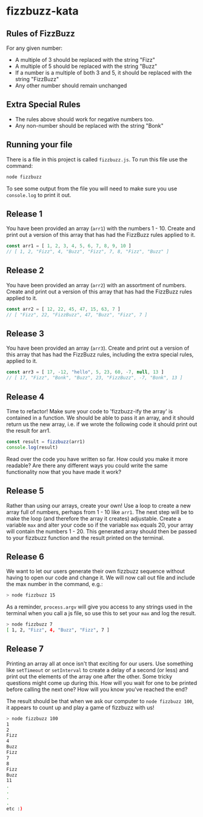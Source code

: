# fizzbuzz-kata

## Rules of FizzBuzz

For any given number:
- A multiple of 3 should be replaced with the string "Fizz"
- A multiple of 5 should be replaced with the string "Buzz"
- If a number is a multiple of both 3 and 5, it should be replaced with the string "FizzBuzz"
- Any other number should remain unchanged

## Extra Special Rules
- The rules above should work for negative numbers too.
- Any non-number should be replaced with the string "Bonk"

## Running your file

There is a file in this project is called `fizzbuzz.js`. To run this file use the command:

```sh
node fizzbuzz
```

To see some output from the file you will need to make sure you use `console.log` to print it out.

## Release 1

You have been provided an array (`arr1`) with the numbers 1 - 10. Create and print out a version of this array that has had the FizzBuzz rules applied to it.

```js
const arr1 = [ 1, 2, 3, 4, 5, 6, 7, 8, 9, 10 ]
// [ 1, 2, "Fizz", 4, "Buzz", "Fizz", 7, 8, "Fizz", "Buzz" ]
```

## Release 2

You have been provided an array (`arr2`) with an assortment of numbers. Create and print out a version of this array that has had the FizzBuzz rules applied to it.

```js
const arr2 = [ 12, 22, 45, 47, 15, 63, 7 ]
// [ "Fizz", 22, "FizzBuzz", 47, "Buzz", "Fizz", 7 ]
```

## Release 3

You have been provided an array (`arr3`). Create and print out a version of this array that has had the FizzBuzz rules, including the extra special rules, applied to it.

```js
const arr3 = [ 17, -12, "hello", 5, 23, 60, -7, null, 13 ]
// [ 17, "Fizz", "Bonk", "Buzz", 23, "FizzBuzz", -7, "Bonk", 13 ]
```

## Release 4

Time to refactor! Make sure your code to 'fizzbuzz-ify the array' is contained in a function. We should be able to pass it an array, and it should return us the new array, i.e. if we wrote the following code it should print out the result for arr1.

```js
const result = fizzbuzz(arr1)
console.log(result)
```

Read over the code you have written so far. How could you make it more readable? Are there any different ways you could write the same functionality now that you have made it work?

## Release 5

Rather than using our arrays, create your own! Use a loop to create a new array full of numbers, perhaps from 1 - 10 like `arr1`. The next step will be to make the loop (and therefore the array it creates) adjustable. Create a variable `max` and alter your code so if the variable `max` equals 20, your array will contain the numbers 1 - 20. This generated array should then be passed to your fizzbuzz function and the result printed on the terminal.

## Release 6

We want to let our users generate their own fizzbuzz sequence without having to open our code and change it. We will now call out file and include the max number in the command, e.g.:

```sh
> node fizzbuzz 15
```

As a reminder, `process.argv` will give you access to any strings used in the terminal when you call a js file, so use this to set your `max` and log the result.

```sh
> node fizzbuzz 7
[ 1, 2, "Fizz", 4, "Buzz", "Fizz", 7 ]
```

## Release 7

Printing an array all at once isn't that exciting for our users. Use something like `setTimeout` or `setInterval` to create a delay of a second (or less) and print out the elements of the array one after the other. Some tricky questions might come up during this. How will you wait for one to be printed before calling the next one? How will you know you've reached the end?

The result should be that when we ask our computer to `node fizzbuzz 100`, it appears to count up and play a game of fizzbuzz with us!

```sh
> node fizzbuzz 100
1
2
Fizz
4
Buzz
Fizz
7
8
Fizz
Buzz
11
.
.
.
.
etc :)
```
